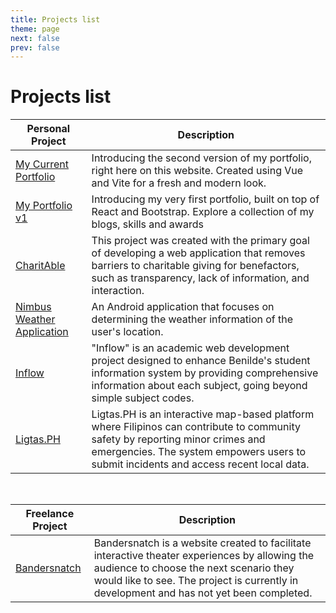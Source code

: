 ```yaml
---
title: Projects list
theme: page
next: false
prev: false
---
```


# Projects list

| Personal Project                                            | Description | 
|-------------------------------------------------------------| --- |
| [My Current Portfolio](https://simonpangan.netlify.app/)    | Introducing the second version of my portfolio, right here on this website. Created using Vue and Vite for a fresh and modern look.|
| [My Portfolio v1](https://simonpangan.github.io/portfolio/) | Introducing my very first portfolio, built on top of React and Bootstrap. Explore a collection of my blogs, skills and awards|
| [CharitAble](/projects/CharitAble)                          | This project was created with the primary goal of developing a web application that removes barriers to charitable giving for benefactors, such as transparency, lack of information, and interaction. |
| [Nimbus Weather Application](/projects/nimbus-weather)      | An Android application that focuses on determining the weather information of the user's location. |
| [Inflow](/projects/inflow)                                  | "Inflow" is an academic web development project designed to enhance Benilde's student information system by providing comprehensive information about each subject, going beyond simple subject codes. |
| [Ligtas.PH](/projects/ligtas-ph)                            | Ligtas.PH is an interactive map-based platform where Filipinos can contribute to community safety by reporting minor crimes and emergencies. The system empowers users to submit incidents and access recent local data.|

<br />

| Freelance Project                      | Description | 
|----------------------------------------| --- |
| [Bandersnatch](/projects/bandersnatch) | Bandersnatch is a website created to facilitate interactive theater experiences by allowing the audience to choose the next scenario they would like to see. The project is currently in development and has not yet been completed.|
